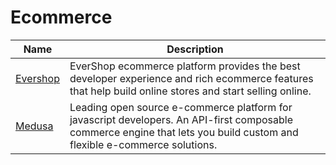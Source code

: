 # Ecommerce

| Name | Description |
| --- | --- |
| [Evershop](https://evershop.io/) | EverShop ecommerce platform provides the best developer experience and rich ecommerce features that help build online stores and start selling online. |
| [Medusa](https://medusajs.com/) | Leading open source e-commerce platform for javascript developers. An API-first composable commerce engine that lets you build custom and flexible e-commerce solutions. |